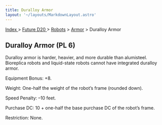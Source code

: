 ```yaml
---
title: Duralloy Armor
layout: '~/layouts/MarkdownLayout.astro'
---
```


[ Index ](/) > [ Future D20 ](/future.d20.srd) > [Robots](/future.d20.srd/robots) > [Armor](/future.d20.srd/robots/armor) > Duralloy Armor

## Duralloy Armor (PL 6)

Duralloy armor is harder, heavier, and more durable than alumisteel.
Bioreplica robots and liquid-state robots cannot have integrated duralloy
armor.

Equipment Bonus: +8.

Weight: One-half the weight of the robot’s frame (rounded down).

Speed Penalty: –10 feet.

Purchase DC: 10 + one-half the base purchase DC of the robot’s frame.

Restriction: None.

